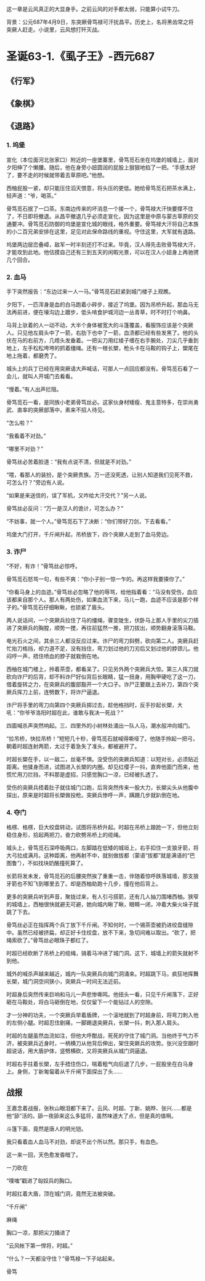 
这一章是云风真正的大显身手。之前云风的对手都太弱，只能算小试牛刀。

背景：公元687年4月9日，东突厥骨笃禄可汗扰昌平。历史上，名将黑齿常之将突厥人赶走。小说里，云风想打歼灭战。

# 圣诞63-1.《虱子王》-西元687

## 《行军》

## 《象棋》

## 《退路》

### 1. 坞堡

宣化（本位面河北张家口）附近的一座堡寨里，骨笃觅石坐在坞堡的城墙上，面对夕阳伸了个懒腰。随后，他在身旁小妞圆润的屁股上狠狠地掐了一把。“手感太好了，要不走的时候就带着去草原吧。”他想。

西柚屁股一紧，却只能压住滔天恨意，将头压的更低。她给骨笃觅石把茶水满上，轻声道：“爷，喝茶。”

骨笃觅石抿了一口茶。东南边传来的坏消息一个接一个，骨笃禄大汗快要撑不住了，不日即将撤退。从昌平撤退几乎必须走宣化，因为这里是中原与蒙古草原的交通要冲。骨笃觅石防御的坞堡是宣化城的眼线，格外重要。骨笃禄大汗将自己本族的小二百兄弟安排在这里，足见对此保命路线的重视。守住这里，大军就有退路。

坞堡两边层峦叠嶂，敌军一时半刻还打不过来。毕竟，汉人得先击败骨笃禄大汗，才能攻到此地。他估摸自己还有三到五天的闲暇光景，可以在汉人小妞身上再驰骋几个回合。

### 2. 血马

手下突然报告：“东边过来一人一马。”骨笃觅石赶紧到城门楼子上观瞧。

夕阳下，一匹浑身是血的白马跑着小碎步，接近了坞堡。因为吊桥升起，那血马无法再前进，便在壕沟边上踱步，低头啃食护城河边一丛青草，时不时打个响鼻。

马背上驮着的人一动不动，大半个身体被宽大的斗篷覆盖，看服饰应该是个突厥人。只见他左肩头中了一箭，右肋下也中了一箭，血渍都已经有些发黑了。他的头伏在马的右前方，几绺头发垂着。一把尖刀用红绫子缠在右手腕处，刀尖几乎垂到地上，左手松松垮垮的抓着缰绳。还有一根长槊，枪头卡在马鞍的钩子上，槊尾在地上拖着，都磨秃了。

城头上的兵丁已经在用突厥语大声喊话，可那人一点回应都没有。骨笃觅石看了一会儿，就叫人开城门去看看。

“慢着。”有人出声拦阻。

骨笃觅石一看，是同族小老弟骨笃丝必。这家伙身材矮瘦、鬼主意特多，在崇尚勇武、直率的突厥部落中，素来不招人待见。

“怎么啦？”

“我看着不对劲。”

“哪里不对劲？”

骨笃丝必苦着脸道：“我有点说不清，但就是不对劲。”

“喂，看那人的装扮，是个突厥贵族。万一还没死透，让别人知道我们见死不救，可怎么行？”旁边有人说。

“如果是来送信的，误了军机，又咋给大汗交代？”另一人说。

骨笃丝必反问：“万一是汉人的诡计，可怎么办？”

“不妨事，就一个人。”骨笃觅石下了决断：“你们带好刀剑，下去看看。”

坞堡大门打开，千斤闸升起，吊桥放下，四个突厥人走到了血马旁边。

### 3. 诈尸

“不好，有诈！”骨笃丝必惊呼。

骨笃觅石怒骂一句，有些不爽：“你小子别一惊一乍的。再这样我要揍你了。”

“你看马身上的血迹。”骨笃丝必忽略了他的辱骂，给他指着看：“马没有受伤，血应该都来自那个人。那人有两处伤，如果血流下来，马儿一跑，血迹不应该是那个样子的。”骨笃觅石仔细瞅瞅，也锁紧了眉头。

两人说话间，一个突厥兵拉住了马的缰绳，骤变陡生，伏卧马上那人手里的尖刀插进了突厥兵的胸膛，顺势一搅，再往前猛然一推，把刀拔出，顺势翻身滚落马鞍。

电光石火之间，其余三人都没反应过来。诈尸的弯刀斜劈，砍向第二人。突厥兵赶忙抬刀格挡，却力道不足，没有挡住，弯刀划过他的刀刃后又划过他的脖颈儿。他闷哼一声，捂住喷血的脖子就栽倒在地。

西柚在城门楼上，拎着茶壶，都看呆了。只见另外两个突厥兵大惊。第三人挥刀就砍向诈尸的后背，却不料诈尸好似背后长眼睛，猛一扭身，用胸甲硬吃了这一刀，借着旋转之力，在突厥兵的腹部豁开一个大口子。诈尸正要跟上去补刀，第四个突厥兵挥刀上前，连劈数下，将诈尸逼退。

诈尸将手里的弯刀向第四个突厥兵掷过去，趁他格挡时，反手抄起长槊，大吼：“你爷爷洛阳时超在此，谁敢与我决一死战？”

四面喊杀声突然响起。三、四里外的小树林处涌出一队人马，潮水般冲向城门。

“拉吊桥，快拉吊桥！”短短几十秒，骨笃觅石就喊得嘶哑了。他随手拎起一把弓，朝着时超连射两箭，太过于着急失了准头，都被避开了。

时超长槊在手，以一敌二，丝毫不惧。没受伤的突厥兵知道：以短对长，必须贴近距离。他猱身而进，试图进入长槊的内圈。却见红缨子一抖，直奔他面门而来，他慌忙用刀拦挡，不料那是虚招，只感觉胸口一凉，已经被扎透了。

受伤的突厥兵捂着肚子就往城门口跑，后背突然传来一股大力，长槊尖头从他腹中探出，原来是时超将长槊做投枪。突厥兵惨呼一声，蹒跚几步就趴倒在地。

### 4. 夺门

格楞、格楞，巨大绞盘转动，试图将吊桥升起。时超在吊桥上踉跄一下，但他立刻稳住身形，拾起两把刀，奋力砍劈吊桥上的缆绳。

城头上，骨笃觅石深呼吸两口，左脚踏在低矮的城垣上，右手扣住一支狼牙箭，将大弓拉成满月。这种距离，他再射不中，就别做拔都（蒙语“拔都”就是满语的“巴图鲁”），不如找块奶酪撞死算了。

长箭将发未发，骨笃觅石的后腰突然挨了重重一击，伴随着惊呼跌落城墙，那支狼牙箭也不知飞到哪里去了。却是西柚助跑十几步，撞在他后背上。

更多的突厥兵听到声音，聚拢过来，有人引弓搭箭，还有几人抽刀围堵西柚。狭窄的城墙上，西柚很快就避无可避，她向城内瞅了瞅，眼睛一闭，冲着大柴火垛子就跳了下去。

骨笃丝必正在指挥两个兵丁放下千斤闸。不知何时，一个锡茶壶被扔进绞盘缝隙中。虽然已经被挤扁，却正好卡住绞盘，放不下来，急切间难以取出。“砍了，把绳索砍了。”骨笃丝必眼珠子都红了。

时超已经砍断了吊桥上的缆绳，骑着马冲进了城门洞。这下，城墙上的箭矢就射不到他。

城外的喊杀声越来越近，城内一队突厥兵向城门洞涌来。时超跳下马，疯狂地挥舞长槊，城门洞空间狭小，突厥兵一时间无法近前。

时超身后突然传来巨响和马儿一声悲惨嘶鸣。他扭头一看，只见千斤闸落下，正好砸在马鞍处，将白马砸倒在地，仅仅留下一个能钻过人的空隙。

才一分神的功夫，一个突厥兵举着盾牌，一个滚地就到了时超身前，将弯刀刺入他的左侧小腿。时超忍住剧痛，一脚踢退突厥兵，长槊一抖，刺入那人肩头。

时超的左腿虽然血流如注，但他大呼酣战，死死的守住了城门洞。当他终于气力不济，被突厥兵近身时，一柄横刀从他背后伸出，架住突厥兵的攻势。张兴没空跟时超说话，用大盾护体，竖劈横砍，又将突厥兵从城门洞逼退。

时超右手拄着长槊，左手捂住伤口，喘着粗气向后退了几步，一屁股坐在白马身上。身侧，丁新匍匐着从千斤闸下面探出了头……

## 战报

王嘉念着战报，张秋山眼泪都下来了。云风、时超、丁新、姚晔、张兴……都是他“舔”活的。舔一夜舔来这么多猛将，虽然味道大了点，但是真的值啊。



斗篷下面，竟然是唐人的明光铠。





我只看着血人血马不对劲，却说不出个所以然。那只手，有血色。

这一来一回，天色愈发昏暗了。



一刀砍在

“噗嗤”戳进了匈奴兵的胸口。



时超扛着大盾，顶在城门洞，竟然无法被突破。





“千斤闸”


麻绳

胸口一凉，那把尖刀捅进了


“云风帐下第一悍将，时超。”

“什么？一天都没守住？”骨笃禄一下子站起来。



骨笃